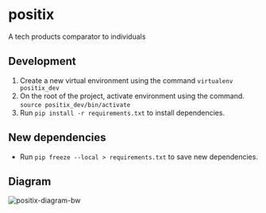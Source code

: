 # positix

A tech products comparator to individuals

## Development

1. Create a new virtual environment using the command `virtualenv positix_dev`
2. On the root of the project, activate environment using the command.
   `source positix_dev/bin/activate`
3. Run `pip install -r requirements.txt` to install dependencies.

## New dependencies

- Run `pip freeze --local > requirements.txt` to save new dependencies.

## Diagram

![positix-diagram-bw](https://user-images.githubusercontent.com/6495076/176347548-4742a1a4-2476-4f05-a61e-d30e65548514.png)

